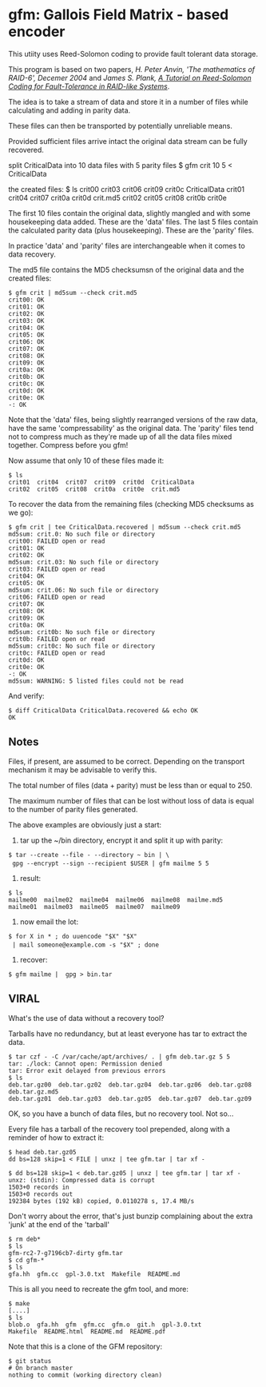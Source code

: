 # gfm: Gallois Field Matrix - based encoder

This utiity uses Reed-Solomon coding to provide fault tolerant data storage.

This program is based on two papers,
*H. Peter Anvin, 'The mathematics of RAID-6', Decemer 2004*
and
*James S. Plank, [A Tutorial on Reed-Solomon Coding for Fault-Tolerance in
RAID-like Systems](http://www.cs.utk.edu/~plank/plank/papers/CS-96-332.html)*.

The idea is to take a stream of data and store it in a number of files
while calculating and adding in parity data.

These files can then be transported by potentially unreliable means.

Provided sufficient files arrive intact the original data stream can
be fully recovered.

split CriticalData into 10 data files with 5 parity files
    $ gfm crit 10 5 < CriticalData

the created files:
    $ ls
    crit00  crit03  crit06  crit09  crit0c  CriticalData
    crit01  crit04  crit07  crit0a  crit0d  crit.md5
    crit02  crit05  crit08  crit0b  crit0e

The first 10 files contain the original data, slightly mangled and
with some housekeeping data added. These are the 'data' files.
The last 5 files contain the calculated parity data (plus housekeeping).
These are the 'parity' files.

In practice 'data' and 'parity' files are interchangeable when it
comes to data recovery.

The md5 file contains the MD5 checksumsn of the original data
and the created files:

    $ gfm crit | md5sum --check crit.md5
    crit00: OK
    crit01: OK
    crit02: OK
    crit03: OK
    crit04: OK
    crit05: OK
    crit06: OK
    crit07: OK
    crit08: OK
    crit09: OK
    crit0a: OK
    crit0b: OK
    crit0c: OK
    crit0d: OK
    crit0e: OK
    -: OK

Note that the 'data' files, being slightly rearranged versions
of the raw data, have the same 'compressability' as the original
data. The 'parity' files tend not to compress much as they're made
up of all the data files mixed together. Compress before you gfm!

Now assume that only 10 of these files made it:

    $ ls
    crit01  crit04  crit07  crit09  crit0d  CriticalData
    crit02  crit05  crit08  crit0a  crit0e  crit.md5

To recover the data from the remaining files
(checking MD5 checksums as we go):

    $ gfm crit | tee CriticalData.recovered | md5sum --check crit.md5
    md5sum: crit.0: No such file or directory
    crit00: FAILED open or read
    crit01: OK
    crit02: OK
    md5sum: crit.03: No such file or directory
    crit03: FAILED open or read
    crit04: OK
    crit05: OK
    md5sum: crit.06: No such file or directory
    crit06: FAILED open or read
    crit07: OK
    crit08: OK
    crit09: OK
    crit0a: OK
    md5sum: crit0b: No such file or directory
    crit0b: FAILED open or read
    md5sum: crit0c: No such file or directory
    crit0c: FAILED open or read
    crit0d: OK
    crit0e: OK
    -: OK
    md5sum: WARNING: 5 listed files could not be read

And verify:

    $ diff CriticalData CriticalData.recovered && echo OK
    OK

## Notes

Files, if present, are assumed to be correct. Depending on the
transport mechanism it may be advisable to verify this.

The total number of files (data + parity) must be less than or
equal to 250.

The maximum number of files that can be lost without loss of data is
equal to the number of parity files generated.

The above examples are obviously just a start:

1. tar up the ~/bin directory, encrypt it and split it up with parity:

`$ tar --create --file - --directory ~ bin | \`<br/>
&nbsp;&nbsp;`gpg --encrypt --sign --recipient $USER | gfm mailme 5 5`

1. result:

`$ ls`<br/>
`mailme00  mailme02  mailme04  mailme06  mailme08  mailme.md5`<br/>
`mailme01  mailme03  mailme05  mailme07  mailme09`

1. now email the lot:

`$ for X in * ; do uuencode "$X" "$X"`<br/>
&nbsp;&nbsp;`| mail someone@example.com -s "$X" ; done`

1. recover:

`$ gfm mailme |  gpg > bin.tar`

## VIRAL

What's the use of data without a recovery tool?

Tarballs have no redundancy, but at least everyone has
tar to extract the data.

    $ tar czf - -C /var/cache/apt/archives/ . | gfm deb.tar.gz 5 5
    tar: ./lock: Cannot open: Permission denied
    tar: Error exit delayed from previous errors
    $ ls
    deb.tar.gz00  deb.tar.gz02  deb.tar.gz04  deb.tar.gz06  deb.tar.gz08  deb.tar.gz.md5
    deb.tar.gz01  deb.tar.gz03  deb.tar.gz05  deb.tar.gz07  deb.tar.gz09

OK, so you have a bunch of data files, but no recovery tool. Not so...

Every file has a tarball of the recovery tool prepended, along
with a reminder of how to extract it:

    $ head deb.tar.gz05
    dd bs=128 skip=1 < FILE | unxz | tee gfm.tar | tar xf -

    $ dd bs=128 skip=1 < deb.tar.gz05 | unxz | tee gfm.tar | tar xf -
    unxz: (stdin): Compressed data is corrupt
    1503+0 records in
    1503+0 records out
    192384 bytes (192 kB) copied, 0.0110278 s, 17.4 MB/s

Don't worry about the error, that's just bunzip complaining about the
extra 'junk' at the end of the 'tarball'

    $ rm deb*
    $ ls
    gfm-rc2-7-g7196cb7-dirty gfm.tar
    $ cd gfm-*
    $ ls
    gfa.hh  gfm.cc  gpl-3.0.txt  Makefile  README.md

This is all you need to recreate the gfm tool, and more:

    $ make
    [....]
    $ ls
    blob.o  gfa.hh  gfm  gfm.cc  gfm.o  git.h  gpl-3.0.txt
    Makefile  README.html  README.md  README.pdf

Note that this is a clone of the GFM repository:

    $ git status
    # On branch master
    nothing to commit (working directory clean)
